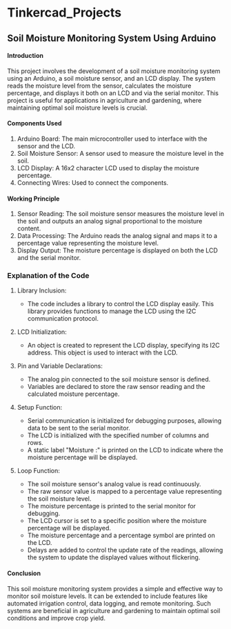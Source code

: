 # Tinkercad_Projects

## Soil Moisture Monitoring System Using Arduino

#### Introduction
This project involves the development of a soil moisture monitoring system using an Arduino, a soil moisture sensor, and an LCD display. The system reads the moisture level from the sensor, calculates the moisture percentage, and displays it both on an LCD and via the serial monitor. This project is useful for applications in agriculture and gardening, where maintaining optimal soil moisture levels is crucial.

#### Components Used
1. Arduino Board: The main microcontroller used to interface with the sensor and the LCD.
2. Soil Moisture Sensor: A sensor used to measure the moisture level in the soil.
3. LCD Display: A 16x2 character LCD used to display the moisture percentage.
4. Connecting Wires: Used to connect the components.

#### Working Principle
1. Sensor Reading: The soil moisture sensor measures the moisture level in the soil and outputs an analog signal proportional to the moisture content.
2. Data Processing: The Arduino reads the analog signal and maps it to a percentage value representing the moisture level.
3. Display Output: The moisture percentage is displayed on both the LCD and the serial monitor.

### Explanation of the Code

1. Library Inclusion:
   - The code includes a library to control the LCD display easily. This library provides functions to manage the LCD using the I2C communication protocol.

2. LCD Initialization:
   - An object is created to represent the LCD display, specifying its I2C address. This object is used to interact with the LCD.

3. Pin and Variable Declarations:
   - The analog pin connected to the soil moisture sensor is defined.
   - Variables are declared to store the raw sensor reading and the calculated moisture percentage.

4. Setup Function:
   - Serial communication is initialized for debugging purposes, allowing data to be sent to the serial monitor.
   - The LCD is initialized with the specified number of columns and rows.
   - A static label "Moisture :" is printed on the LCD to indicate where the moisture percentage will be displayed.

5. Loop Function:
   - The soil moisture sensor's analog value is read continuously.
   - The raw sensor value is mapped to a percentage value representing the soil moisture level.
   - The moisture percentage is printed to the serial monitor for debugging.
   - The LCD cursor is set to a specific position where the moisture percentage will be displayed.
   - The moisture percentage and a percentage symbol are printed on the LCD.
   - Delays are added to control the update rate of the readings, allowing the system to update the displayed values without flickering.

#### Conclusion
This soil moisture monitoring system provides a simple and effective way to monitor soil moisture levels. It can be extended to include features like automated irrigation control, data logging, and remote monitoring. Such systems are beneficial in agriculture and gardening to maintain optimal soil conditions and improve crop yield.